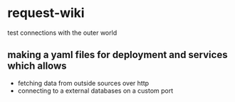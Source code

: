 # request-wiki
test connections with the outer world

## making a yaml files for deployment and services which allows 
* fetching data from outside sources over http
* connecting to a external databases on a custom port
